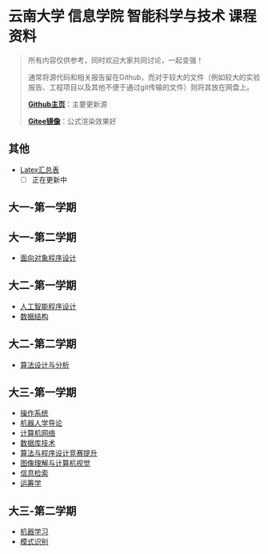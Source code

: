 # 云南大学 信息学院 智能科学与技术 课程资料

> 所有内容仅供参考，同时欢迎大家共同讨论，一起变强！
>
> 通常将源代码和相关报告留在Github，而对于较大的文件（例如较大的实验报告、工程项目以及其他不便于通过git传输的文件）则将其放在网盘上。
>
> [**Github主页**](https://github.com/Steven-Zhl/YNU_IST_Courses)：主要更新源
>
> [**Gitee镜像**](https://gitee.com/Steven-Zhl/YNU_IST_Courses)：公式渲染效果好
>
## 其他

* [Latex汇总表](./其他/Latex.md)
  * [ ] 正在更新中

## 大一-第一学期

## 大一-第二学期

* [面向对象程序设计](./面向对象程序设计/README.md)

## 大二-第一学期

* [人工智能程序设计](./人工智能程序设计/README.md)
* [数据结构](./数据结构/README.md)

## 大二-第二学期

* [算法设计与分析](./算法设计与分析/README.md)

## 大三-第一学期

* [操作系统](./操作系统/README.md)
* [机器人学导论](./机器人学导论/README.md)
* [计算机网络](./计算机网络/README.md)
* [数据库技术](./数据库技术/README.md)
* [算法与程序设计竞赛提升](./算法与程序设计竞赛提升/README.md)
* [图像理解与计算机视觉](./图像理解与计算机视觉/README.md)
* [信息检索](./信息检索/README.md)
* [运筹学](./运筹学/README.md)

## 大三-第二学期

* [机器学习](./机器学习/README.md)
* [模式识别](./模式识别/README.md)
